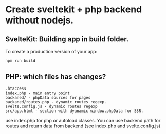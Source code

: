 # Create sveltekit + php backend without nodejs.


## SvelteKit: Building app in build folder.

To create a production version of your app:

```bash
npm run build
```

## PHP: which files has changes?

```
.htaccess
index.php - main entry point
backaned/ - phpData sources for pages
backaned/routes.php - dynamic routes regexp.
svelte.config.js - dynamic routes regexp
src/app.html - section with dyanamic window.phpData for SSR.
```
use index.php for php or autoload classes.
You can use backend path for routes and return data from backend (see index.php and svelte.config.js)
